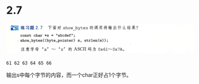 # 2.7

![image-20250315220208138](image-20250315220208138.png)

`61 62 63 64 65 66`

输出s中每个字节的内容，而一个char正好占1个字节。